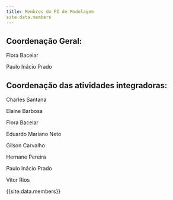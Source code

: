 ```yaml
---
title: Membros do PI de Modelagem
site.data.members
---
```


## Coordenação Geral:
Flora Bacelar

Paulo Inácio Prado

## Coordenação das atividades integradoras:
Charles Santana

Elaine Barbosa

Flora Bacelar

Eduardo Mariano Neto

Gilson Carvalho

Hernane Pereira

Paulo Inácio Prado

Vitor Rios

{{site.data.members}}
